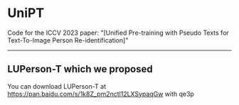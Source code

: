 # UniPT

Code for the ICCV 2023 paper: "[Unified Pre-training with Pseudo Texts for Text-To-Image Person Re-identification]"

---

## LUPerson-T which we proposed
You can download LUPerson-T at https://pan.baidu.com/s/1k8Z_pm2nctl12LXSypaqGw with qe3p

